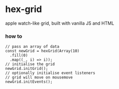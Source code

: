 # hex-grid

apple watch-like grid, built with vanilla JS and HTML

### how to

``` JS
// pass an array of data
const newGrid = hexGrid(Array(10)
  .fill(0)
  .map((_, i) => i));
// initialise the grid
newGrid.initGrid();
// optionally initialise event listeners
// grid will move on mousemove
newGrid.initEvents();
```
